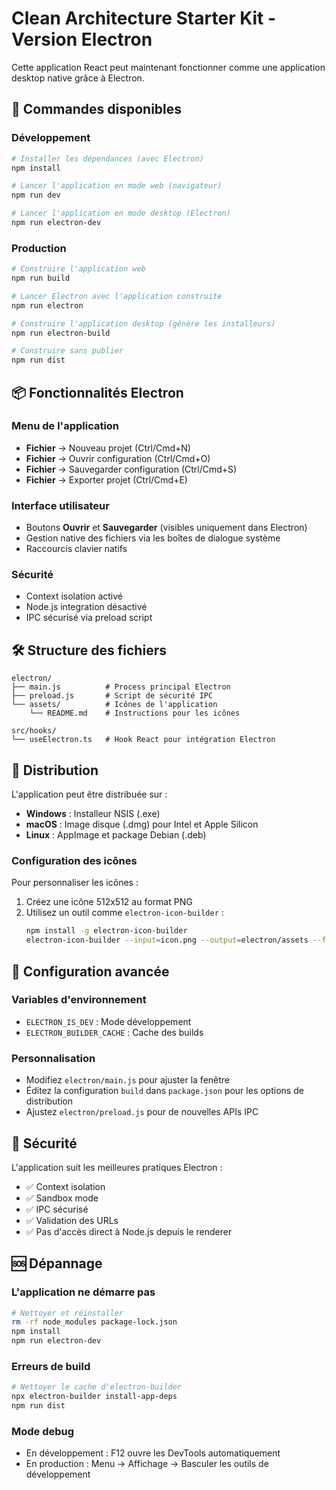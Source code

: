 # Clean Architecture Starter Kit - Version Electron

Cette application React peut maintenant fonctionner comme une application desktop native grâce à Electron.

## 🚀 Commandes disponibles

### Développement
```bash
# Installer les dépendances (avec Electron)
npm install

# Lancer l'application en mode web (navigateur)
npm run dev

# Lancer l'application en mode desktop (Electron) 
npm run electron-dev
```

### Production
```bash
# Construire l'application web
npm run build

# Lancer Electron avec l'application construite
npm run electron

# Construire l'application desktop (génère les installeurs)
npm run electron-build

# Construire sans publier
npm run dist
```

## 📦 Fonctionnalités Electron

### Menu de l'application
- **Fichier** → Nouveau projet (Ctrl/Cmd+N)
- **Fichier** → Ouvrir configuration (Ctrl/Cmd+O) 
- **Fichier** → Sauvegarder configuration (Ctrl/Cmd+S)
- **Fichier** → Exporter projet (Ctrl/Cmd+E)

### Interface utilisateur
- Boutons **Ouvrir** et **Sauvegarder** (visibles uniquement dans Electron)
- Gestion native des fichiers via les boîtes de dialogue système
- Raccourcis clavier natifs

### Sécurité
- Context isolation activé
- Node.js integration désactivé
- IPC sécurisé via preload script

## 🛠️ Structure des fichiers

```
electron/
├── main.js          # Process principal Electron
├── preload.js       # Script de sécurité IPC
└── assets/          # Icônes de l'application
    └── README.md    # Instructions pour les icônes

src/hooks/
└── useElectron.ts   # Hook React pour intégration Electron
```

## 📱 Distribution

L'application peut être distribuée sur :
- **Windows** : Installeur NSIS (.exe)
- **macOS** : Image disque (.dmg) pour Intel et Apple Silicon
- **Linux** : AppImage et package Debian (.deb)

### Configuration des icônes

Pour personnaliser les icônes :

1. Créez une icône 512x512 au format PNG
2. Utilisez un outil comme `electron-icon-builder` :
   ```bash
   npm install -g electron-icon-builder
   electron-icon-builder --input=icon.png --output=electron/assets --flatten
   ```

## 🔧 Configuration avancée

### Variables d'environnement
- `ELECTRON_IS_DEV` : Mode développement
- `ELECTRON_BUILDER_CACHE` : Cache des builds

### Personnalisation
- Modifiez `electron/main.js` pour ajuster la fenêtre
- Éditez la configuration `build` dans `package.json` pour les options de distribution
- Ajustez `electron/preload.js` pour de nouvelles APIs IPC

## 🚨 Sécurité

L'application suit les meilleures pratiques Electron :
- ✅ Context isolation
- ✅ Sandbox mode 
- ✅ IPC sécurisé
- ✅ Validation des URLs
- ✅ Pas d'accès direct à Node.js depuis le renderer

## 🆘 Dépannage

### L'application ne démarre pas
```bash
# Nettoyer et réinstaller
rm -rf node_modules package-lock.json
npm install
npm run electron-dev
```

### Erreurs de build
```bash
# Nettoyer le cache d'electron-builder
npx electron-builder install-app-deps
npm run dist
```

### Mode debug
- En développement : F12 ouvre les DevTools automatiquement
- En production : Menu → Affichage → Basculer les outils de développement